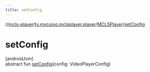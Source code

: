 ```yaml
---
title: setConfig
---
```

//[mcls-player](../../../index.html)/[tv.mycujoo.mclsplayer.player](../index.html)/[MCLSPlayer](index.html)/[setConfig](set-config.html)



# setConfig



[androidJvm]\
abstract fun [setConfig](set-config.html)(config: VideoPlayerConfig)




